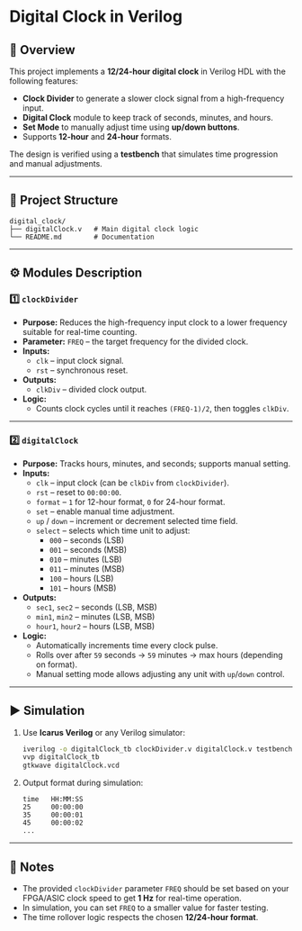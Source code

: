 # Digital Clock in Verilog

## 📌 Overview
This project implements a **12/24-hour digital clock** in Verilog HDL with the following features:
- **Clock Divider** to generate a slower clock signal from a high-frequency input.
- **Digital Clock** module to keep track of seconds, minutes, and hours.
- **Set Mode** to manually adjust time using **up/down buttons**.
- Supports **12-hour** and **24-hour** formats.

The design is verified using a **testbench** that simulates time progression and manual adjustments.

---

## 📂 Project Structure
```
digital_clock/
├── digitalClock.v   # Main digital clock logic
└── README.md        # Documentation
```

---

## ⚙️ Modules Description

### 1️⃣ `clockDivider`
- **Purpose:** Reduces the high-frequency input clock to a lower frequency suitable for real-time counting.
- **Parameter:** `FREQ` – the target frequency for the divided clock.
- **Inputs:**
  - `clk` – input clock signal.
  - `rst` – synchronous reset.
- **Outputs:**
  - `clkDiv` – divided clock output.
- **Logic:**
  - Counts clock cycles until it reaches `(FREQ-1)/2`, then toggles `clkDiv`.

---

### 2️⃣ `digitalClock`
- **Purpose:** Tracks hours, minutes, and seconds; supports manual setting.
- **Inputs:**
  - `clk` – input clock (can be `clkDiv` from `clockDivider`).
  - `rst` – reset to `00:00:00`.
  - `format` – `1` for 12-hour format, `0` for 24-hour format.
  - `set` – enable manual time adjustment.
  - `up` / `down` – increment or decrement selected time field.
  - `select` – selects which time unit to adjust:
    - `000` – seconds (LSB)
    - `001` – seconds (MSB)
    - `010` – minutes (LSB)
    - `011` – minutes (MSB)
    - `100` – hours (LSB)
    - `101` – hours (MSB)
- **Outputs:**
  - `sec1`, `sec2` – seconds (LSB, MSB)
  - `min1`, `min2` – minutes (LSB, MSB)
  - `hour1`, `hour2` – hours (LSB, MSB)
- **Logic:**
  - Automatically increments time every clock pulse.
  - Rolls over after `59` seconds → `59` minutes → max hours (depending on format).
  - Manual setting mode allows adjusting any unit with `up`/`down` control.

---



## ▶️ Simulation
1. Use **Icarus Verilog** or any Verilog simulator:
   ```bash
   iverilog -o digitalClock_tb clockDivider.v digitalClock.v testbench.v
   vvp digitalClock_tb
   gtkwave digitalClock.vcd
   ```
2. Output format during simulation:
   ```
   time   HH:MM:SS
   25     00:00:00
   35     00:00:01
   45     00:00:02
   ...
   ```

---

## 📌 Notes
- The provided `clockDivider` parameter `FREQ` should be set based on your FPGA/ASIC clock speed to get **1 Hz** for real-time operation.
- In simulation, you can set `FREQ` to a smaller value for faster testing.
- The time rollover logic respects the chosen **12/24-hour format**.
